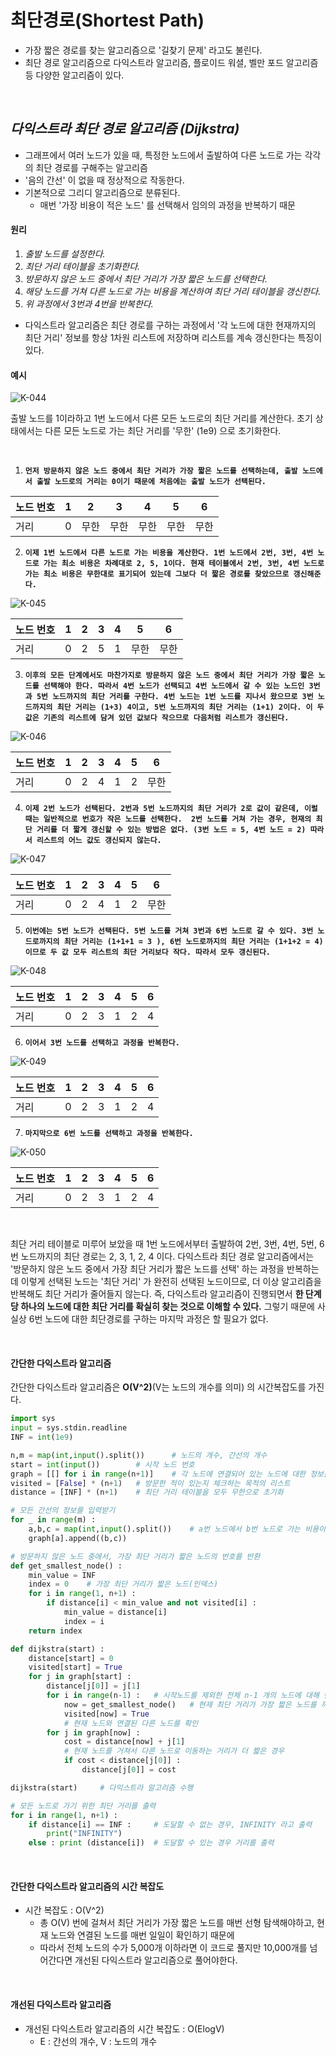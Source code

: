 # 최단경로(Shortest Path)

- 가장 짧은 경로를 찾는 알고리즘으로 '길찾기 문제' 라고도 불린다.
- 최단 경로 알고리즘으로 다익스트라 알고리즘, 플로이드 워셜, 벨만 포드 알고리즘 등 다양한 알고리즘이 있다.

<br>

## *다익스트라 최단 경로 알고리즘 (Dijkstra)*

- 그래프에서 여러 노드가 있을 때, 특정한 노드에서 출발하여 다른 노드로 가는 각각의 최단 경로를 구해주는 알고리즘
- '음의 간선' 이 없을 때 정상적으로 작동한다. 
- 기본적으로 그리디 알고리즘으로 분류된다.
  - 매번 '가장 비용이 적은 노드' 를 선택해서 임의의 과정을 반복하기 때문

#### 원리

1. *출발 노드를 설정한다.*
2. *최단 거리 테이블을 초기화한다.*
3. *방문하지 않은 노드 중에서 최단 거리가 가장 짧은 노드를 선택한다.*
4. *해당 노드를 거쳐 다른 노드로 가는 비용을 계산하여 최단 거리 테이블을 갱신한다.*
5. *위 과정에서 3번과 4번을 반복한다.*



- 다익스트라 알고리즘은 최단 경로를 구하는 과정에서 '각 노드에 대한 현재까지의 최단 거리' 정보를 항상 1차원 리스트에 저장하며 리스트를 계속 갱신한다는 특징이 있다.



#### 예시



![K-044](https://user-images.githubusercontent.com/68289543/100999100-a937a300-359f-11eb-9b3e-b41c4a411779.png)

출발 노드를 1이라하고 1번 노드에서 다른 모든 노드로의 최단 거리를 계산한다. 초기 상태에서는 다른 모든 노드로 가는 최단 거리를 '무한' (1e9) 으로 초기화한다. 

**<br>**

1. **`먼저 방문하지 않은 노드 중에서 최단 거리가 가장 짧은 노드를 선택하는데, 출발 노드에서 출발 노드로의 거리는 0이기 때문에 처음에는 출발 노드가 선택된다.`** 

| 노드 번호 | 1    | 2    | 3    | 4    | 5    | 6    |
| --------- | ---- | ---- | ---- | ---- | ---- | ---- |
| 거리      | 0    | 무한 | 무한 | 무한 | 무한 | 무한 |



2. **`이제 1번 노드에서 다른 노드로 가는 비용을 계산한다. 1번 노드에서 2번, 3번, 4번 노드로 가는 최소 비용은 차례대로 2, 5, 1이다. 현재 테이블에서 2번, 3번, 4번 노드로 가는 최소 비용은 무한대로 표기되어 있는데 그보다 더 짧은 경로를 찾았으므로 갱신해준다.`**

![K-045](https://user-images.githubusercontent.com/68289543/101000437-43e4b180-35a1-11eb-9c7f-d282628f6a3a.png)



| 노드 번호 | 1    | 2    | 3    | 4    | 5    | 6    |
| --------- | ---- | ---- | ---- | ---- | ---- | ---- |
| 거리      | 0    | 2    | 5    | 1    | 무한 | 무한 |

3. **`이후의 모든 단계에서도 마찬가지로 방문하지 않은 노드 중에서 최단 거리가 가장 짧은 노드를 선택해야 한다. 따라서 4번 노드가 선택되고 4번 노드에서 갈 수 있는 노드인 3번과 5번 노드까지의 최단 거리를 구한다. 4번 노드는 1번 노드를 지나서 왔으므로 3번 노드까지의 최단 거리는 (1+3) 4이고, 5번 노드까지의 최단 거리는 (1+1) 2이다. 이 두 값은 기존의 리스트에 담겨 있던 값보다 작으므로 다음처럼 리스트가 갱신된다.`**

![K-046](https://user-images.githubusercontent.com/68289543/101000434-42b38480-35a1-11eb-8eed-ba727945ce36.png)

| 노드 번호 | 1    | 2    | 3    | 4    | 5    | 6    |
| --------- | ---- | ---- | ---- | ---- | ---- | ---- |
| 거리      | 0    | 2    | 4    | 1    | 2    | 무한 |

4. **`이제 2번 노드가 선택된다. 2번과 5번 노드까지의 최단 거리가 2로 값이 같은데, 이럴 때는 일반적으로 번호가 작은 노드를 선택한다.  2번 노드를 거쳐 가는 경우, 현재의 최단 거리를 더 짧게 갱신할 수 있는 방법은 없다. (3번 노드 = 5, 4번 노드 = 2) 따라서 리스트의 어느 값도 갱신되지 않는다.`**

![K-047](https://user-images.githubusercontent.com/68289543/101000444-4515de80-35a1-11eb-8bb3-6b041d338b4c.png)

| 노드 번호 | 1    | 2    | 3    | 4    | 5    | 6    |
| --------- | ---- | ---- | ---- | ---- | ---- | ---- |
| 거리      | 0    | 2    | 4    | 1    | 2    | 무한 |

5. **`이번에는 5번 노드가 선택된다. 5번 노드를 거쳐 3번과 6번 노드로 갈 수 있다. 3번 노드로까지의 최단 거리는 (1+1+1 = 3 ), 6번 노드로까지의 최단 거리는 (1+1+2 = 4) 이므로 두 값 모두 리스트의 최단 거리보다 작다. 따라서 모두 갱신된다.`**

![K-048](https://user-images.githubusercontent.com/68289543/101000442-447d4800-35a1-11eb-9251-b470d4dae464.png)

| 노드 번호 | 1    | 2    | 3    | 4    | 5    | 6    |
| --------- | ---- | ---- | ---- | ---- | ---- | ---- |
| 거리      | 0    | 2    | 3    | 1    | 2    | 4    |

6. **`이어서 3번 노드를 선택하고 과정을 반복한다.`**

![K-049](https://user-images.githubusercontent.com/68289543/101000441-447d4800-35a1-11eb-9b35-479ad0e9a3ce.png)

| 노드 번호 | 1    | 2    | 3    | 4    | 5    | 6    |
| --------- | ---- | ---- | ---- | ---- | ---- | ---- |
| 거리      | 0    | 2    | 3    | 1    | 2    | 4    |

7. **`마지막으로 6번 노드를 선택하고 과정을 반복한다.`** 

![K-050](https://user-images.githubusercontent.com/68289543/101000439-43e4b180-35a1-11eb-8bc5-f8ca7cb210c6.png)

| 노드 번호 | 1    | 2    | 3    | 4    | 5    | 6    |
| --------- | ---- | ---- | ---- | ---- | ---- | ---- |
| 거리      | 0    | 2    | 3    | 1    | 2    | 4    |

<br>

최단 거리 테이블로 미루어 보았을 때 1번 노드에서부터 출발하여 2번, 3번, 4번, 5번, 6번 노드까지의 최단 경로는 2, 3, 1, 2, 4 이다.  다익스트라 최단 경로 알고리즘에서는 '방문하지 않은 노드 중에서 가장 최단 거리가 짧은 노드를 선택' 하는 과정을 반복하는데 이렇게 선택된 노드는 '최단 거리' 가 완전히 선택된 노드이므로, 더 이상 알고리즘을 반복해도 최단 거리가 줄어들지 않는다. 즉, 다익스트라 알고리즘이 진행되면서 **한 단계 당 하나의 노드에 대한 최단 거리를 확실히 찾는 것으로 이해할 수 있다.** 그렇기 때문에 사실상 6번 노드에 대한 최단경로를 구하는 마지막 과정은 할 필요가 없다.

<br>

#### 간단한 다익스트라 알고리즘 

간단한 다익스트라 알고리즘은 **O(V^2)**(V는 노드의 개수를 의미) 의 시간복잡도를 가진다.

```python
import sys
input = sys.stdin.readline
INF = int(1e9)

n,m = map(int,input().split())		# 노드의 개수, 간선의 개수
start = int(input())		# 시작 노드 번호
graph = [[] for i in range(n+1)]	# 각 노드에 연결되어 있는 노드에 대한 정보를 담는 리스트
visited = [False] * (n+1)	# 방문한 적이 있는지 체크하는 목적의 리스트
distance = [INF] * (n+1)    # 최단 거리 테이블을 모두 무한으로 초기화

# 모든 간선의 정보를 입력받기
for _ in range(m) :
    a,b,c = map(int,input().split())	# a번 노드에서 b번 노드로 가는 비용이 c 
    graph[a].append((b,c))

# 방문하지 않은 노드 중에서, 가장 최단 거리가 짧은 노드의 번호를 반환
def get_smallest_node() : 
    min_value = INF
    index = 0    # 가장 최단 거리가 짧은 노드(인덱스)
    for i in range(1, n+1) :
        if distance[i] < min_value and not visited[i] :
            min_value = distance[i]
            index = i 
    return index

def dijkstra(start) : 
    distance[start] = 0
    visited[start] = True
    for j in graph[start] :
        distance[j[0]] = j[1]
        for i in range(n-1) :   # 시작노드를 제외한 전체 n-1 개의 노드에 대해 반복
            now = get_smallest_node()	# 현재 최단 거리가 가장 짧은 노드를 꺼내서, 방문 처리
            visited[now] = True		
            # 현재 노드와 연결된 다른 노드를 확인
        for j in graph[now] :
            cost = distance[now] + j[1]
            # 현재 노드를 거쳐서 다른 노드로 이동하는 거리가 더 짧은 경우
            if cost < distance[j[0]] : 
                distance[j[0]] = cost

dijkstra(start)		# 다익스트라 알고리즘 수행

# 모든 노드로 가기 위한 최단 거리를 출력
for i in range(1, n+1) :
    if distance[i] == INF :		# 도달할 수 없는 경우, INFINITY 라고 출력
        print("INFINITY")
    else : print (distance[i])	# 도달할 수 있는 경우 거리를 출력

```

<br>

#### 간단한 다익스트라 알고리즘의 시간 복잡도

- 시간 복잡도 : O(V^2)
  - 총 O(V) 번에 걸쳐서 최단 거리가 가장 짧은 노드를 매번 선형 탐색해야하고, 현재 노드와 연결된 노드를 매번 일일이 확인하기 때문에
  - 따라서 전체 노드의 수가 5,000개 이하라면 이 코드로 풀지만 10,000개를 넘어간다면 개선된 다익스트라 알고리즘으로 풀어야한다.

<br>

#### 개선된 다익스트라 알고리즘

- 개선된 다익스트라 알고리즘의 시간 복잡도 : O(ElogV)
  - E : 간선의 개수, V : 노드의 개수

